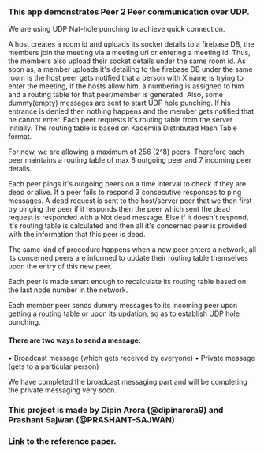 ### This app demonstrates Peer 2 Peer communication over UDP.

We are using UDP Nat-hole punching to achieve quick connection.

A host creates a room id and uploads its socket details to a firebase DB, the members join the meeting via a meeting url or entering a meeting id. Thus, the members also upload their socket details under the same room id. As soon as, a member uploads it's detailing to the firebase DB under the same room is the host peer gets notified that a person with X name is trying to enter the meeting, if the hosts allow him, a numbering is assigned to him and a routing table for that peer/member is generated. Also, some dummy(empty) messages are sent to start UDP hole punching. If his entrance is denied then nothing happens and the member gets notified that he cannot enter. Each peer requests it's routing table from the server initially. The routing table is based on Kademlia Distributed Hash Table format.

For now, we are allowing a maximum of 256 (2^8) peers. Therefore each peer maintains a routing table of max 8 outgoing peer and 7 incoming peer details.

Each peer pings it's outgoing peers on a time interval to check if they are dead or alive. If a peer fails to respond 3 consecutive responses to ping messages. A dead request is sent to the host/server peer that we then first try pinging the peer if it responds then the peer which sent the dead request is responded with a Not dead message. Else if it doesn't respond, it's routing table is calculated and then all it's concerned peer is provided with the information that this peer is dead.

The same kind of procedure happens when a new peer enters a network, all its concerned peers are informed to update their routing table themselves upon the entry of this new peer.

Each peer is made smart enough to recalculate its routing table based on the last node number in the network.

Each member peer sends dummy messages to its incoming peer upon getting a routing table or upon its updation, so as to establish UDP hole punching.

#### There are two ways to send a message:
• Broadcast message (which gets received by everyone)
• Private message (gets to a particular person)

We have completed the broadcast messaging part and will be completing the private messaging very soon.

### This project is made by Dipin Arora (@dipinarora9) and Prashant Sajwan (@PRASHANT-SAJWAN)

### [Link](https://files.ifi.uzh.ch/CSG/staff/bocek/extern/theses/BA-Jonas-Wagner.pdf) to the reference paper.
